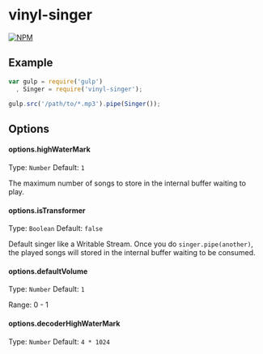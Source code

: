 # vinyl-singer

[![NPM](https://nodei.co/npm/vinyl-singer.png)](https://nodei.co/npm/vinyl-singer/)

## Example

``` javascript
var gulp = require('gulp')
  , Singer = require('vinyl-singer');

gulp.src('/path/to/*.mp3').pipe(Singer());
```

## Options

#### options.highWaterMark

Type: `Number` Default: `1`

The maximum number of songs to store in the internal buffer waiting to play.

#### options.isTransformer

Type: `Boolean` Default: `false`

Default singer like a Writable Stream. Once you do `singer.pipe(another)`, the played songs will stored in the internal buffer waiting to be consumed.

#### options.defaultVolume

Type: `Number` Default: `1`

Range: 0 - 1

#### options.decoderHighWaterMark

Type: `Number` Default: `4 * 1024`
